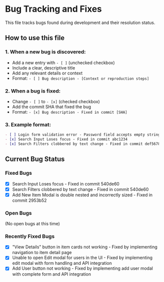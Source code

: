 # Bug Tracking and Fixes

This file tracks bugs found during development and their resolution status.

## How to use this file

### 1. When a new bug is discovered:

- Add a new entry with `- [ ]` (unchecked checkbox)
- Include a clear, descriptive title
- Add any relevant details or context
- Format: `- [ ] Bug description - [Context or reproduction steps]`

### 2. When a bug is fixed:

- Change `- [ ]` to `- [x]` (checked checkbox)
- Add the commit SHA that fixed the bug
- Format: `- [x] Bug description - Fixed in commit [SHA]`

### 3. Example format:

```markdown
- [ ] Login form validation error - Password field accepts empty strings
- [x] Search Input Loses focus - Fixed in commit abc1234
- [x] Search Filters clobbered by text change - Fixed in commit def5678
```

## Current Bug Status

### Fixed Bugs

- [x] Search Input Loses focus - Fixed in commit 540de60
- [x] Search Filters clobbered by text change - Fixed in commit 540de60
- [x] Add New Item Modal is double nested and incorrectly sized - Fixed in commit 2953b52

### Open Bugs

(No open bugs at this time)

### Recently Fixed Bugs

- [x] "View Details" button in item cards not working - Fixed by implementing navigation to item detail page
- [x] Unable to open Edit modal for users in the UI - Fixed by implementing edit modal with form handling and API integration
- [x] Add User button not working - Fixed by implementing add user modal with complete form and API integration
